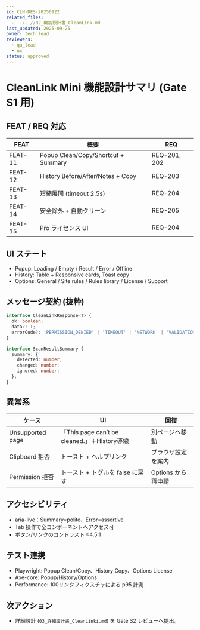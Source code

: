 ```yaml
---
id: CLN-DES-20250922
related_files:
  - ../..//02_機能設計書_CleanLink.md
last_updated: 2025-09-25
owner: tech_lead
reviewers:
  - qa_lead
  - ux
status: approved
---
```


# CleanLink Mini 機能設計サマリ (Gate S1 用)

## FEAT / REQ 対応
| FEAT | 概要 | REQ |
|---|---|---|
| FEAT-11 | Popup Clean/Copy/Shortcut + Summary | REQ-201, 202 |
| FEAT-12 | History Before/After/Notes + Copy | REQ-203 |
| FEAT-13 | 短縮展開 (timeout 2.5s) | REQ-204 |
| FEAT-14 | 安全除外 + 自動クリーン | REQ-205 |
| FEAT-15 | Pro ライセンス UI | REQ-204 |

## UI ステート
- Popup: Loading / Empty / Result / Error / Offline
- History: Table + Responsive cards, Toast copy
- Options: General / Site rules / Rules library / License / Support

## メッセージ契約 (抜粋)
```ts
interface CleanLinkResponse<T> {
  ok: boolean;
  data?: T;
  errorCode?: 'PERMISSION_DENIED' | 'TIMEOUT' | 'NETWORK' | 'VALIDATION' | 'UNSUPPORTED_PAGE';
}

interface ScanResultSummary {
  summary: {
    detected: number;
    changed: number;
    ignored: number;
  };
}
```

## 異常系
| ケース | UI | 回復 |
|---|---|---|
| Unsupported page | 「This page can’t be cleaned.」＋History導線 | 別ページへ移動 |
| Clipboard 拒否 | トースト + ヘルプリンク | ブラウザ設定を案内 |
| Permission 拒否 | トースト + トグルを false に戻す | Options から再申請 |

## アクセシビリティ
- aria-live：Summary=polite、Error=assertive
- Tab 操作で全コンポーネントへアクセス可
- ボタン/リンクのコントラスト ≥4.5:1

## テスト連携
- Playwright: Popup Clean/Copy、History Copy、Options License
- Axe-core: Popup/History/Options
- Performance: 100リンクフィクスチャによる p95 計測

## 次アクション
- 詳細設計 (`03_詳細設計書_CleanLinki.md`) を Gate S2 レビューへ提出。
